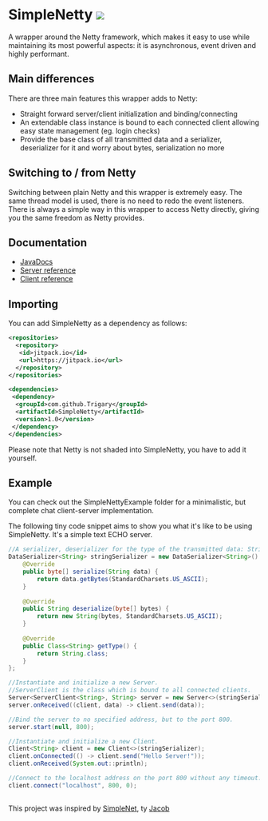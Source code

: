 # SimpleNetty [![](https://jitpack.io/v/Trigary/SimpleNetty.svg)](https://jitpack.io/#Trigary/SimpleNetty)

A wrapper around the Netty framework, which makes it easy to use
while maintaining its most powerful aspects:
it is asynchronous, event driven and highly performant.

## Main differences

There are three main features this wrapper adds to Netty:
 - Straight forward server/client initialization and
 binding/connecting
 - An extendable class instance is bound to each connected client
 allowing easy state management (eg. login checks)
 - Provide the base class of all transmitted data and a
 serializer, deserializer for it and worry about
 bytes, serialization no more
 
## Switching to / from Netty

Switching between plain Netty and this wrapper is extremely easy.
The same thread model is used, there is no need to redo the event
listeners. There is always a simple way in this wrapper to access
Netty directly, giving you the same freedom as Netty provides.

## Documentation

 - [JavaDocs](http://trigary.hu/javadocs/simple-netty/)
 - [Server reference](server.md)
 - [Client reference](client.md)

## Importing

You can add SimpleNetty as a dependency as follows:

```xml
<repositories>
  <repository>
   <id>jitpack.io</id>
   <url>https://jitpack.io</url>
  </repository>
</repositories>

<dependencies>
 <dependency>
  <groupId>com.github.Trigary</groupId>
  <artifactId>SimpleNetty</artifactId>
  <version>1.0</version>
 </dependency>
</dependencies>
```

Please note that Netty is not shaded into SimpleNetty,
you have to add it yourself.

## Example

You can check out the SimpleNettyExample folder for a
minimalistic, but complete chat client-server implementation.

The following tiny code snippet aims to show you what it's like
to be using SimpleNetty. It's a simple text ECHO server.

```java
//A serializer, deserializer for the type of the transmitted data: String
DataSerializer<String> stringSerializer = new DataSerializer<String>() {
	@Override
	public byte[] serialize(String data) {
		return data.getBytes(StandardCharsets.US_ASCII);
	}
	
	@Override
	public String deserialize(byte[] bytes) {
		return new String(bytes, StandardCharsets.US_ASCII);
	}
	
	@Override
	public Class<String> getType() {
		return String.class;
	}
};

//Instantiate and initialize a new Server.
//ServerClient is the class which is bound to all connected clients.
Server<ServerClient<String>, String> server = new Server<>(stringSerializer, ServerClient::new);
server.onReceived((client, data) -> client.send(data));

//Bind the server to no specified address, but to the port 800.
server.start(null, 800);

//Instantiate and initialize a new Client.
Client<String> client = new Client<>(stringSerializer);
client.onConnected(() -> client.send("Hello Server!"));
client.onReceived(System.out::println);

//Connect to the localhost address on the port 800 without any timeout.
client.connect("localhost", 800, 0);
```

##

This project was inspired by
[SimpleNet](https://github.com/jhg023/SimpleNet/),
ty [Jacob](https://github.com/jhg023)
